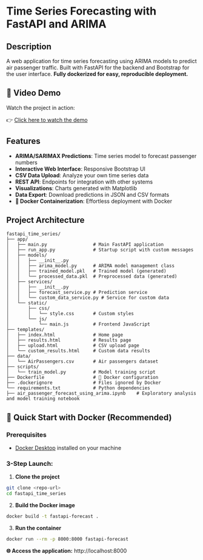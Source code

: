# Time Series Forecasting with FastAPI and ARIMA

## Description

A web application for time series forecasting using ARIMA models to predict air passenger traffic. Built with FastAPI for the backend and Bootstrap for the user interface. **Fully dockerized for easy, reproducible deployment.**

## 🎥 Video Demo

Watch the project in action:

👉 [Click here to watch the demo](https://drive.google.com/file/d/1XCULUAZbuw-JpYPYSF90a2d3E63cjTC_/view?usp=sharing)

## Features

- **ARIMA/SARIMAX Predictions**: Time series model to forecast passenger numbers
- **Interactive Web Interface**: Responsive Bootstrap UI
- **CSV Data Upload**: Analyze your own time series data
- **REST API**: Endpoints for integration with other systems
- **Visualizations**: Charts generated with Matplotlib
- **Data Export**: Download predictions in JSON and CSV formats
- **🐳 Docker Containerization**: Effortless deployment with Docker

## Project Architecture

```
fastapi_time_series/
├── app/
│   ├── main.py                 # Main FastAPI application
│   ├── run_app.py              # Startup script with custom messages
│   ├── models/
│   │   ├── __init__.py
│   │   ├── arima_model.py      # ARIMA model management class
│   │   ├── trained_model.pkl   # Trained model (generated)
│   │   └── processed_data.pkl  # Preprocessed data (generated)
│   ├── services/
│   │   ├── __init__.py
│   │   ├── forecast_service.py # Prediction service
│   │   └── custom_data_service.py # Service for custom data
│   └── static/
│       ├── css/
│       │   └── style.css       # Custom styles
│       └── js/
│           └── main.js         # Frontend JavaScript
├── templates/
│   ├── index.html              # Home page
│   ├── results.html            # Results page
│   ├── upload.html             # CSV upload page
│   └── custom_results.html     # Custom data results
├── data/
│   └── AirPassengers.csv       # Air passengers dataset
├── scripts/
│   └── train_model.py          # Model training script
├── Dockerfile                  # 🐳 Docker configuration
├── .dockerignore               # Files ignored by Docker
└── requirements.txt            # Python dependencies
├── air_passenger_forecast_using_arima.ipynb    # Exploratory analysis and model training notebook
```

## 🚀 Quick Start with Docker (Recommended)

### Prerequisites
- [Docker Desktop](https://www.docker.com/products/docker-desktop/) installed on your machine

### 3-Step Launch:

1. **Clone the project**
```bash
git clone <repo-url>
cd fastapi_time_series
```

2. **Build the Docker image**
```bash
docker build -t fastapi-forecast .
```

3. **Run the container**
```bash
docker run --rm -p 8000:8000 fastapi-forecast
```

**🌐 Access the application:** http://localhost:8000
